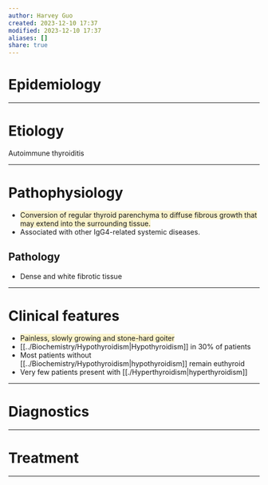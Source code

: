 ```yaml
---
author: Harvey Guo
created: 2023-12-10 17:37
modified: 2023-12-10 17:37
aliases: []
share: true
---
```


# Epidemiology


---
# Etiology
Autoimmune thyroiditis

---
# Pathophysiology
- <span style="background:rgba(240, 200, 0, 0.2)">Conversion of regular thyroid parenchyma to diffuse fibrous growth that may extend into the surrounding tissue.</span>
- Associated with other IgG4-related systemic diseases.
## Pathology
- Dense and white fibrotic tissue

---
# Clinical features
- <span style="background:rgba(240, 200, 0, 0.2)">Painless, slowly growing and stone-hard goiter</span>
- [[../Biochemistry/Hypothyroidism|Hypothyroidism]] in 30% of patients
- Most patients without [[../Biochemistry/Hypothyroidism|hypothyroidism]] remain euthyroid
- Very few patients present with [[./Hyperthyroidism|hyperthyroidism]]

---
# Diagnostics


---
# Treatment


---
